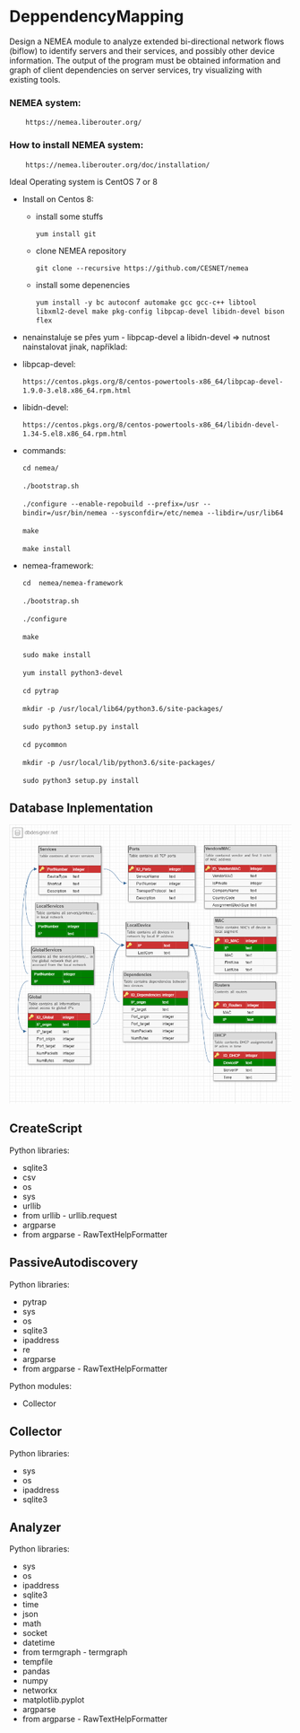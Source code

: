 # DeppendencyMapping
Design a NEMEA module to analyze extended bi-directional network flows (biflow) to identify servers and their services, and possibly other device information. 
The output of the program must be obtained information and graph of client dependencies on server services, try visualizing with existing tools.
### NEMEA system: 
        https://nemea.liberouter.org/
### How to install NEMEA system: 
        https://nemea.liberouter.org/doc/installation/

Ideal Operating system is CentOS 7 or 8
* Install on Centos 8:
  * install some stuffs
  
        yum install git

  * clone NEMEA repository

        git clone --recursive https://github.com/CESNET/nemea

  * install some depenencies

        yum install -y bc autoconf automake gcc gcc-c++ libtool libxml2-devel make pkg-config libpcap-devel libidn-devel bison flex

 * nenainstaluje se přes yum - libpcap-devel a libidn-devel
    => nutnost nainstalovat jinak, například:

  * libpcap-devel:

        https://centos.pkgs.org/8/centos-powertools-x86_64/libpcap-devel-1.9.0-3.el8.x86_64.rpm.html

  * libidn-devel:
 
        https://centos.pkgs.org/8/centos-powertools-x86_64/libidn-devel-1.34-5.el8.x86_64.rpm.html

  * commands:
        
        cd nemea/
        
        ./bootstrap.sh
        
        ./configure --enable-repobuild --prefix=/usr --bindir=/usr/bin/nemea --sysconfdir=/etc/nemea --libdir=/usr/lib64
        
        make
        
        make install

  * nemea-framework:
        
        cd  nemea/nemea-framework
        
        ./bootstrap.sh

        ./configure

        make

        sudo make install

        yum install python3-devel

        cd pytrap

        mkdir -p /usr/local/lib64/python3.6/site-packages/

        sudo python3 setup.py install

        cd pycommon

        mkdir -p /usr/local/lib/python3.6/site-packages/

        sudo python3 setup.py install

## Database Inplementation

![Database proposal](https://github.com/koumajos/DeppendencyMapping/blob/master/navrh_databaze.png)

## CreateScript
Python libraries: 
* sqlite3
* csv
* os
* sys
* urllib
* from urllib - urllib.request
* argparse
* from argparse - RawTextHelpFormatter

## PassiveAutodiscovery
Python libraries: 
* pytrap
* sys
* os
* sqlite3
* ipaddress
* re
* argparse
* from argparse - RawTextHelpFormatter

Python modules:
* Collector

## Collector
Python libraries: 
* sys
* os
* ipaddress
* sqlite3

## Analyzer
Python libraries: 
* sys
* os
* ipaddress
* sqlite3
* time
* json
* math
* socket
* datetime
* from termgraph - termgraph
* tempfile
* pandas
* numpy
* networkx
* matplotlib.pyplot
* argparse
* from argparse - RawTextHelpFormatter

